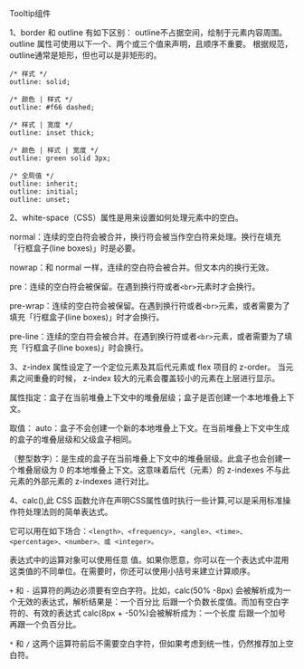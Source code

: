 Tooltip组件

1、border 和 outline
有如下区别：
outline不占据空间，绘制于元素内容周围。
outline 属性可使用以下一个、两个或三个值来声明，且顺序不重要。
根据规范，outline通常是矩形，但也可以是非矩形的。
```
/* 样式 */
outline: solid;

/* 颜色 | 样式 */
outline: #f66 dashed;

/* 样式 | 宽度 */
outline: inset thick;

/* 颜色 | 样式 | 宽度 */
outline: green solid 3px;

/* 全局值 */
outline: inherit;
outline: initial;
outline: unset;
```

2、white-space（CSS）属性是用来设置如何处理元素中的空白。

normal：连续的空白符会被合并，换行符会被当作空白符来处理。换行在填充「行框盒子(line boxes)」时是必要。

nowrap：和 normal 一样，连续的空白符会被合并。但文本内的换行无效。

pre：连续的空白符会被保留。在遇到换行符或者`<br>`元素时才会换行。 

pre-wrap：连续的空白符会被保留。在遇到换行符或者`<br>`元素，或者需要为了填充「行框盒子(line boxes)」时才会换行。

pre-line：连续的空白符会被合并。在遇到换行符或者`<br>`元素，或者需要为了填充「行框盒子(line boxes)」时会换行。


3、z-index 属性设定了一个定位元素及其后代元素或 flex 项目的 z-order。 
当元素之间重叠的时候， z-index 较大的元素会覆盖较小的元素在上层进行显示。

属性指定：盒子在当前堆叠上下文中的堆叠层级；盒子是否创建一个本地堆叠上下文。

取值：
auto：盒子不会创建一个新的本地堆叠上下文。在当前堆叠上下文中生成的盒子的堆叠层级和父级盒子相同。

<integer>（整型数字）：是生成的盒子在当前堆叠上下文中的堆叠层级。此盒子也会创建一个堆叠层级为 0 的本地堆叠上下文。这意味着后代（元素）的 z-indexes 不与此元素的外部元素的 z-indexes 进行对比。


4、calc(),此 CSS 函数允许在声明CSS属性值时执行一些计算,可以是采用标准操作符处理法则的简单表达式。
  
它可以用在如下场合：`<length>、<frequency>, <angle>、<time>、<percentage>、<number>、或 <integer>。`
  
表达式中的运算对象可以使用任意 <length> 值。如果你愿意，你可以在一个表达式中混用这类值的不同单位。在需要时，你还可以使用小括号来建立计算顺序。
  
`+` 和 `-` 运算符的两边必须要有空白字符。比如，calc(50% -8px) 会被解析成为一个无效的表达式，解析结果是：一个百分比 后跟一个负数长度值。而加有空白字符的、有效的表达式 calc(8px + -50%)会被解析成为：一个长度 后跟一个加号 再跟一个负百分比。
  
`*` 和 `/` 这两个运算符前后不需要空白字符，但如果考虑到统一性，仍然推荐加上空白符。
